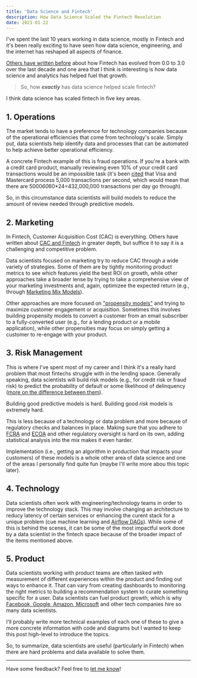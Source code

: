 ```yaml
---
title: 'Data Science and Fintech'
description: How Data Science Scaled the Fintech Revolution
date: 2021-01-22
---
```


I've spent the last 10 years working in data science, mostly in Fintech and it's been really exciting to have seen how data science, engineering, and the internet has reshaped all aspects of finance.

[Others have written before](https://fintechtoday.substack.com/p/part-1-what-is-fintech-30-anyway) about how Fintech has evolved from 0.0 to 3.0 over the last decade and one area that I think is interesting is how data science and analytics has helped fuel that growth.

>So, how ***exactly*** has data science helped scale fintech?

I think data science has scaled fintech in five key areas.

## 1. Operations<a name="Operations"></a>

The market tends to have a preference for technology companies because of the operational efficiencies that come from technology's scale. Simply put, data scientists help identify data and processes that can be automated to help achieve better operational efficiency.

A concrete Fintech example of this is fraud operations. If you're a bank with a credit card product, manually reviewing even 10% of your credit card transactions would be an impossible task (it's been [cited](https://www.marketwatch.com/story/why-bitcoin-wont-displace-visa-or-mastercard-soon-2017-12-15) that Visa and Mastercard process 5,000 transactions per second, which would mean that there are 5000*60*60*24=432,000,000 transactions per day go through).

So, in this circumstance data scientists will build models to reduce the amount of review needed through predictive models.

## 2. Marketing<a name="Marketing"></a>

In Fintech, Customer Acquisition Cost (CAC) is everything. Others have written about [CAC and Fintech](https://medium.com/unifimoney/the-no-cac-bank-5e0e577d5473) in greater depth, but suffice it to say it is a challenging and competitive problem.

Data scientists focused on marketing try to reduce CAC through a wide variety of strategies.
Some of them are by tightly monitoring product metrics to see which features yield the best ROI on growth, while other approaches take a broader lense by trying to take a comprehensive view of your marketing investments and, again, optimizee the expected return (e.g., through [Marketing Mix Models](https://blog.hurree.co/blog/marketing-mix-modeling)).

Other approaches are more focused on ["propensity models"](https://medium.com/the-official-integrate-ai-blog/heres-what-you-need-to-know-about-propensity-modeling-521ab660cb43) and trying to maximize customer engagement or acquisition. Sometimes this involves building propensity models to convert a customer from an email subscriber to a fully-converted user (e.g., for a lending product or a mobile application), while other propensities may focus on simply getting a customer to re-engage with your product.

## 3. Risk Management<a name="Risk-Management"></a>

This is where I've spent most of my career and I think it's a really hard problem that most fintechs struggle with in the lending space.
Generally speaking, data scientists will build risk models (e.g., for credit risk or fraud risk) to predict the probability of default or some likelihood of delinquency ([more on the difference between them](https://www.investopedia.com/ask/answers/062315/what-are-differences-between-delinquency-and-default.asp)).

Building good predictive models is hard. Building good *risk* models is extremely hard.

This is less because of a technology or data problem and more because of regulatory checks and balances in place. Making sure that you adhere to [FCRA](https://www.ftc.gov/enforcement/statutes/fair-credit-reporting-act) and [ECOA](https://uscode.house.gov/view.xhtml?req=granuleid%3AUSC-prelim-title15-chapter41-subchapter4&edition=prelim) and other regulatory oversight is hard on its own, adding statistical analysis into the mix makes it even harder.

Implementation (i.e., getting an algorithm in production that impacts your customers) of these models is a whole other area of data science and one of the areas I personally find quite fun (maybe I'll write more abou this topic later).

## 4. Technology<a name="Technology"></a>

Data scientists often work with engineering/technology teams in order to improve the technology stack. This may involve changing an architecture to reducy latency of certain services or enhancing the curent stack for a unique problem (cue machine learning and [Airflow DAGs](https://airflow.apache.org)).
While some of this is behind the scenes, it can be some of the most impactful work done by a data scientist in the fintech space because of the broader impact of the items mentioned above.

## 5. Product<a name="Product"></a>

Data scientists working with product teams are often tasked with measurement of different experiences within the product and finding out ways to enhance it. That can vary from creating dashboards to monitoring the right metrics to building a recommendation system to curate something specific for a user. Data scientists can fuel product growth, which is why [Facebook, Google, Amazon, Microsoft](https://www.datasciencedegreeprograms.net/lists/five-of-the-largest-companies-that-employ-data-scientists/) and other tech companies hire so many data scientists.

I'll probably write more technical examples of each one of these to give a more concrete information with code and diagrams but I wanted to keep this post high-level to introduce the topics.

So, to summarize, data scientists are useful (particularly in Fintech) when there are hard problems and data available to solve them.

***
Have some feedback? Feel free to [let me know](https://twitter.com/franciscojarceo)!